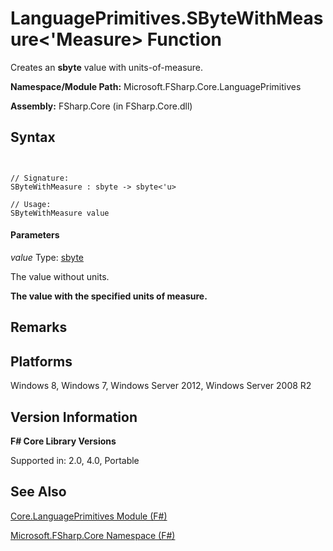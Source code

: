# LanguagePrimitives.SByteWithMeasure<'Measure> Function

Creates an **sbyte** value with units-of-measure.

**Namespace/Module Path:** Microsoft.FSharp.Core.LanguagePrimitives

**Assembly:** FSharp.Core (in FSharp.Core.dll)


## Syntax


```


// Signature:
SByteWithMeasure : sbyte -> sbyte<'u>

// Usage:
SByteWithMeasure value

```



#### Parameters
*value*
Type: [sbyte](http://msdn.microsoft.com/en-us/library/fbc28b7f-2dbf-4361-acb3-830886820068)


The value without units.



**The value with the specified units of measure.**
## Remarks

## Platforms
Windows 8, Windows 7, Windows Server 2012, Windows Server 2008 R2


## Version Information
**F# Core Library Versions**

Supported in: 2.0, 4.0, Portable




## See Also
[Core.LanguagePrimitives Module &#40;F&#35;&#41;](Core.LanguagePrimitives+Module+%28FSharp%29.md)

[Microsoft.FSharp.Core Namespace &#40;F&#35;&#41;](Microsoft.FSharp.Core+Namespace+%28FSharp%29.md)

